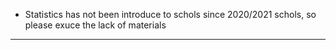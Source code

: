 - Statistics has not been introduce to schols since 2020/2021 schols, so please exuce the lack of materials

-----------
